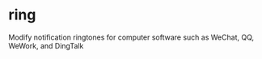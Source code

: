 # ring
Modify notification ringtones for computer software such as WeChat, QQ, WeWork, and DingTalk
